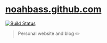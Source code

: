 # [noahbass.github.com](https://noahbass.github.com/)

[![Build Status](https://travis-ci.org/noahbass/noahbass.github.com.svg?branch=master)](https://travis-ci.org/noahbass/noahbass.github.com)

> Personal website and blog :pencil2:
